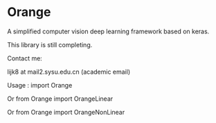 # Orange
A simplified computer vision deep learning framework based on keras.

This library is still completing.

Contact me:

lijk8 at mail2.sysu.edu.cn (academic email)

Usage : import Orange

Or from Orange import OrangeLinear

Or from Orange import OrangeNonLinear
